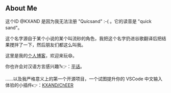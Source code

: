 ## About Me

这个ID @KXAND 是因为我无法注册 "Quícsand" :-( 。它的读音是 "quick sand"。

这个名字源自于某个小说的某个叫流砂的角色，我把这个名字扔进谷歌翻译后把结果搅拌了一下，然后朋友们都这么叫我。

这里是我的[个人博客](https://blog.leeka.pub)，欢迎来玩😄。

你也许会对汉语方言感兴趣?👉：[平话](https://pinhua.leeka.pub)。

……以及我严格意义上的第一个开源项目，一个试图提升你的 VSCode 中文输入体验的小插件👉：[KXAND/ChEER](https://github.com/KXAND/ChEER)
